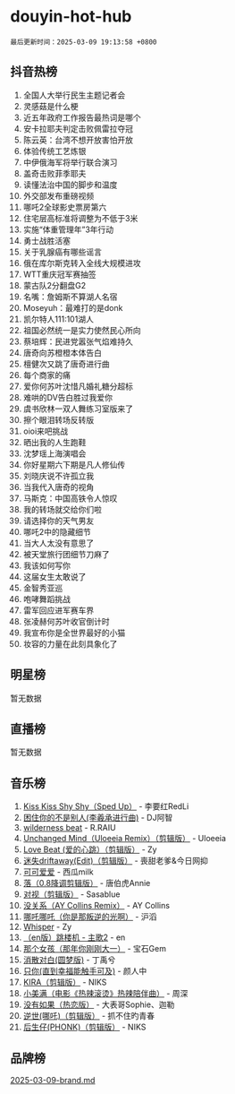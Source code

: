 # douyin-hot-hub

`最后更新时间：2025-03-09 19:13:58 +0800`

## 抖音热榜

1. 全国人大举行民生主题记者会
1. 灵感菇是什么梗
1. 近五年政府工作报告最热词是哪个
1. 安卡拉耶夫判定击败佩雷拉夺冠
1. 陈云英：台湾不想开放害怕开放
1. 体验传统工艺炼银
1. 中伊俄海军将举行联合演习
1. 盖奇击败菲季耶夫
1. 读懂法治中国的脚步和温度
1. 外交部发布重磅视频
1. 哪吒2全球影史票房第六
1. 住宅层高标准将调整为不低于3米
1. 实施“体重管理年”3年行动
1. 勇士战胜活塞
1. 关于乳腺癌有哪些谣言
1. 俄在库尔斯克转入全线大规模进攻
1. WTT重庆冠军赛抽签
1. 蒙古队2分翻盘G2
1. 名嘴：詹姆斯不算湖人名宿
1. Moseyuh：最难打的是donk
1. 凯尔特人111:101湖人
1. 祖国必然统一是实力使然民心所向
1. 蔡培辉：民进党嚣张气焰难持久
1. 唐奇向苏橙橙本体告白
1. 檀健次又跳了唐奇进行曲
1. 每个商家的痛
1. 爱你何苏叶沈惜凡婚礼糖分超标
1. 难哄的DV告白胜过我爱你
1. 虞书欣林一双人舞练习室版来了
1. 擦个眼泪转场反转版
1. oioi来吧挑战
1. 晒出我的人生跑鞋
1. 沈梦瑶上海演唱会
1. 你好星期六下期是凡人修仙传
1. 刘晓庆说不许孤立我
1. 当我代入唐奇的视角
1. 马斯克：中国高铁令人惊叹
1. 我的转场就交给你们啦
1. 请选择你的天气男友
1. 哪吒2中的隐藏细节
1. 当大人太没有意思了
1. 被天堂旅行团细节刀麻了
1. 我该如何写你
1. 这届女生太敢说了
1. 金智秀亚巡
1. 咆哮舞蹈挑战
1. 雷军回应进军赛车界
1. 张凌赫何苏叶收官倒计时
1. 我宣布你是全世界最好的小猫
1. 妆容的力量在此刻具象化了

## 明星榜

暂无数据

## 直播榜

暂无数据

## 音乐榜

1. [Kiss Kiss Shy Shy（Sped Up）](https://sf3-cdn-tos.douyinstatic.com/obj/tos-cn-ve-2774/oYpXDAeGgQK0zfPaji7iKUixpCXFGILeLGmvYA) - 李要红RedLi
1. [困住你的不是别人(李羲承进行曲)](https://sf3-cdn-tos.douyinstatic.com/obj/tos-cn-ve-2774/okWrrVL1iQGZbfHVeCPAe7IaerYfM2jEQi5mNI) - DJ阿智
1. [wilderness beat](https://sf5-hl-cdn-tos.douyinstatic.com/obj/tos-cn-ve-2774/o0oBmODSFCpfFdLRGzAAFC2ah9AIMEQfAOueVE) - R.RAIU
1. [Unchanged Mind（Uloeeia Remix）（剪辑版）](https://sf3-cdn-tos.douyinstatic.com/obj/tos-cn-ve-2774/oIHYu1YfsziJqmggAqBsXOiiI2Y1QB6I61RsMW) - Uloeeia
1. [Love Beat  (爱的心跳）（剪辑版）](https://sf3-cdn-tos.douyinstatic.com/obj/tos-cn-ve-2774/oUlARwvEINIisZ9nCnKMZiYFGfCCYLtDADDBge) - Zy
1. [迷失driftaway(Edit)（剪辑版）](https://sf3-cdn-tos.douyinstatic.com/obj/tos-cn-ve-2774/ogaa1xGNeFO6FCaMgO8PzzAceEI4fBLDMi15H3) - 喪甜老爹&今日网抑
1. [可可爱爱](https://sf3-cdn-tos.douyinstatic.com/obj/tos-cn-ve-2774/0deb1e75aea643b9927ba26aaafa29dd) - 西瓜milk
1. [落（0.8降调剪辑版）](https://sf3-cdn-tos.douyinstatic.com/obj/tos-cn-ve-2774/ociN0WUv3APijBYr6DUmAHmdkZ5MjM6gIF3iA) - 唐伯虎Annie
1. [对视（剪辑版）](https://sf5-hl-cdn-tos.douyinstatic.com/obj/tos-cn-ve-2774/ogKtIhiB0WfAa18F9z3uWODMtZi2ysB1VuAIsQ) - Sasablue
1. [没关系（AY Collins Remix）](https://sf3-cdn-tos.douyinstatic.com/obj/tos-cn-ve-2774/oIBbI5Ghw4zdUCQMJrDEFaAQilZP3EIDSi7MW) - AY Collins
1. [哪吒哪吒（你是那叛逆的光啊）](https://sf3-cdn-tos.douyinstatic.com/obj/tos-cn-ve-2774/oUkQCgCDnBanFehFEFQDxCQntAOIfp9gyZYFVo) - 沪滔
1. [Whisper](https://sf3-cdn-tos.douyinstatic.com/obj/tos-cn-ve-2774/oEeYKDxIDCFuArkftgkGqCnG7xZtRC2rEMKBQi) - Zy
1. [（en版）跳楼机 - 主歌2](https://sf3-cdn-tos.douyinstatic.com/obj/tos-cn-ve-2774/oklN6GvgQ2L8DpPeaAGf1gPeyKzjXFwHIwoCZv) - en
1. [那个女孩（那年你刚刚大一）](https://sf5-hl-cdn-tos.douyinstatic.com/obj/tos-cn-ve-2774/o4IZw7TlivwiBBBMA2rIgWrGNIrjFroh6bPqQ) - 宝石Gem
1. [消散对白(圆梦版)](https://sf3-cdn-tos.douyinstatic.com/obj/tos-cn-ve-2774/og4jB5I5IizzoZVAAAzWgBMAsMDWoArfwBOiFs) - 丁禹兮
1. [只你(直到幸福能触手可及)](https://sf3-cdn-tos.douyinstatic.com/obj/tos-cn-ve-2774/o0lBkRDzFTeaVSUz3ZZSCBVtZ5DIMQGfgmEAuE) - 颜人中
1. [KIRA（剪辑版）](https://sf3-cdn-tos.douyinstatic.com/obj/tos-cn-ve-2774/o0Bq3TvdHqOfzihWrHyABMociuMA3Inwsbx9Wi) - NIKS
1. [小美满（电影《热辣滚烫》热辣陪伴曲）](https://sf6-cdn-tos.douyinstatic.com/obj/tos-cn-ve-2774/o0GAn2lSgfZIDUgtevCGDQYnFg4CwnrBaxbTZL) - 周深
1. [没有如果（热恋版）](https://sf3-cdn-tos.douyinstatic.com/obj/tos-cn-ve-2774/o4iETqbxIThtCXlBeV0DfAhZsbCFGhagYupnMx) - 大表哥Sophie、迦勒
1. [逆世(哪吒)（剪辑版）](https://sf3-cdn-tos.douyinstatic.com/obj/tos-cn-ve-2774/oMIEZAfEogrLnzfDWMBiZKCWuXIUFLtRDsOFWs) - 抓不住旳青春
1. [后生仔(PHONK)（剪辑版）](https://sf3-cdn-tos.douyinstatic.com/obj/tos-cn-ve-2774/o0TzmfumdQAJ1aGG9F5LfTXIYeGcqYKRPAeFdJ) - NIKS

## 品牌榜

[2025-03-09-brand.md](2025-03-09-brand.md)
